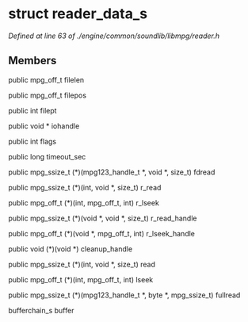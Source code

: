 # struct reader_data_s

*Defined at line 63 of ./engine/common/soundlib/libmpg/reader.h*

## Members

public mpg_off_t filelen

public mpg_off_t filepos

public int filept

public void * iohandle

public int flags

public long timeout_sec

public mpg_ssize_t (*)(mpg123_handle_t *, void *, size_t) fdread

public mpg_ssize_t (*)(int, void *, size_t) r_read

public mpg_off_t (*)(int, mpg_off_t, int) r_lseek

public mpg_ssize_t (*)(void *, void *, size_t) r_read_handle

public mpg_off_t (*)(void *, mpg_off_t, int) r_lseek_handle

public void (*)(void *) cleanup_handle

public mpg_ssize_t (*)(int, void *, size_t) read

public mpg_off_t (*)(int, mpg_off_t, int) lseek

public mpg_ssize_t (*)(mpg123_handle_t *, byte *, mpg_ssize_t) fullread

bufferchain_s buffer



